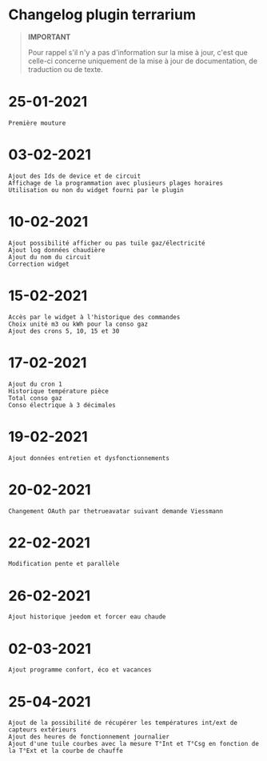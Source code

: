 # Changelog plugin terrarium

>**IMPORTANT**
>
>Pour rappel s'il n'y a pas d'information sur la mise à jour, c'est que celle-ci concerne uniquement de la mise à jour de documentation, de traduction ou de texte.

# 25-01-2021

    Première mouture

# 03-02-2021

    Ajout des Ids de device et de circuit
    Affichage de la programmation avec plusieurs plages horaires
    Utilisation ou non du widget fourni par le plugin

# 10-02-2021

    Ajout possibilité afficher ou pas tuile gaz/électricité
    Ajout log données chaudière
    Ajout du nom du circuit
    Correction widget
    
# 15-02-2021

    Accès par le widget à l'historique des commandes
    Choix unité m3 ou kWh pour la conso gaz
    Ajout des crons 5, 10, 15 et 30

# 17-02-2021

    Ajout du cron 1 
    Historique température pièce
    Total conso gaz
    Conso électrique à 3 décimales

# 19-02-2021

    Ajout données entretien et dysfonctionnements

# 20-02-2021

    Changement OAuth par thetrueavatar suivant demande Viessmann

# 22-02-2021

    Modification pente et parallèle

# 26-02-2021

    Ajout historique jeedom et forcer eau chaude

# 02-03-2021

    Ajout programme confort, éco et vacances

# 25-04-2021

    Ajout de la possibilité de récupérer les températures int/ext de capteurs extérieurs
    Ajout des heures de fonctionnement journalier
    Ajout d'une tuile courbes avec la mesure T°Int et T°Csg en fonction de la T°Ext et la courbe de chauffe
    